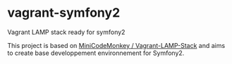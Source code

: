 vagrant-symfony2
================

Vagrant LAMP stack ready for symfony2

This project is based on [MiniCodeMonkey / Vagrant-LAMP-Stack](https://github.com/MiniCodeMonkey/Vagrant-LAMP-Stack) and aims to create base developpement environnement for Symfony2.
